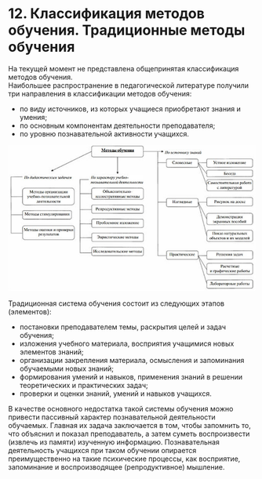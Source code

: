 # 12. Классификация методов обучения. Традиционные методы обучения

На текущей момент не представлена общепринятая классификация методов обучения.  
Наибольшее распространение в педагогической литературе получили три направления в классификации методов обучения:
* по виду источников, из которых учащиеся приобретают знания и умения;
* по основным компонентам деятельности преподавателя;
* по уровню познавательной активности учащихся.

![схема](assets/12_0.jpg)

Традиционная система обучения состоит из следующих этапов (элементов):
* постановки преподавателем темы, раскрытия целей и задач обучения;
* изложения учебного материала, восприятия учащимися новых элементов знаний;
* организации закрепления материала, осмысления и запоминания обучаемыми новых знаний;
* формирования умений и навыков, применения знаний в решении теоретических и практических задач;
* проверки и оценки знаний, умений и навыков учащихся.

В качестве основного недостатка такой системы обучения можно привести пассивный характер познавательной деятельности обучаемых. Главная их задача заключается в том, чтобы запомнить то, что объяснил и показал преподаватель, а затем суметь воспроизвести (извлечь из памяти) изученную информацию. Познавательная деятельность учащихся при таком обучении опирается преимущественно на такие психические процессы, как восприятие, запоминание и воспроизводящее (репродуктивное) мышление.